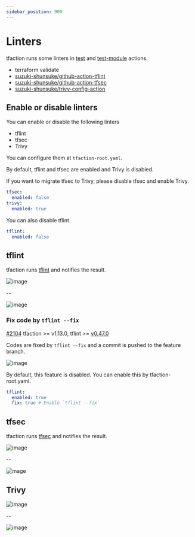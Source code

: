```yaml
---
sidebar_position: 900
---
```


# Linters

tfaction runs some linters in [test](https://github.com/suzuki-shunsuke/tfaction/blob/main/test/action.yaml) and [test-module](https://github.com/suzuki-shunsuke/tfaction/blob/main/test-module/action.yaml) actions.

- terraform validate
- [suzuki-shunsuke/github-action-tflint](https://github.com/suzuki-shunsuke/github-action-tflint)
- [suzuki-shunsuke/github-action-tfsec](https://github.com/suzuki-shunsuke/github-action-tfsec)
- [suzuki-shunsuke/trivy-config-action](https://github.com/suzuki-shunsuke/trivy-config-action)

## Enable or disable linters

You can enable or disable the following linters

- tflint
- tfsec
- Trivy

You can configure them at `tfaction-root.yaml`.

By default, tflint and tfsec are enabled and Trivy is disabled.

If you want to migrate tfsec to Trivy, please disable tfsec and enable Trivy.

```yaml
tfsec:
  enabled: false
trivy:
  enabled: true
```

You can also disable tflint.

```yaml
tflint:
  enabled: false
```

## tflint

tfaction runs [tflint](https://github.com/terraform-linters/tflint) and notifies the result.

![image](https://user-images.githubusercontent.com/13323303/153742908-2512f73a-1505-4c0c-9284-b6deb8983c2f.png)

--

![image](https://user-images.githubusercontent.com/13323303/153742833-403ea6c5-a780-4d2a-a30c-3a481c0971b1.png)

### Fix code by `tflint --fix`

[#2104](https://github.com/suzuki-shunsuke/tfaction/pull/2104) tfaction >= v1.13.0, tflint >= [v0.47.0](https://github.com/terraform-linters/tflint/releases/tag/v0.47.0)

Codes are fixed by `tflint --fix` and a commit is pushed to the feature branch.

![image](https://storage.googleapis.com/zenn-user-upload/b83113fcc2e0-20241215.png)

By default, this feature is disabled.
You can enable this by tfaction-root.yaml.

```yaml
tflint:
  enabled: true
  fix: true # Enable `tflint --fix`
```

## tfsec

tfaction runs [tfsec](https://github.com/aquasecurity/tfsec) and notifies the result.

![image](https://user-images.githubusercontent.com/13323303/153747798-0e6ac3d4-e335-4c20-8e2a-1f5b43205ff3.png)

--

![mage](https://user-images.githubusercontent.com/13323303/153747838-ccbd4fba-6654-4589-84c8-7ae833644426.png)

## Trivy

![image](https://github.com/suzuki-shunsuke/trivy-config-action/assets/13323303/e4d7f6f7-3df3-44bb-8f98-535173ce096e)

--

![image](https://github.com/suzuki-shunsuke/trivy-config-action/assets/13323303/2d0c6224-8ae4-42f0-80d8-06488ff18f56)
